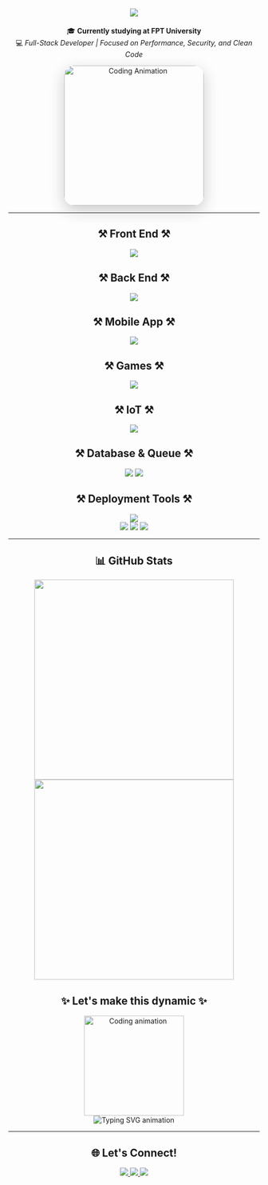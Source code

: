 <!-- 👋 Hi Introduction -->
<h1 align="center">
  <img src="https://readme-typing-svg.herokuapp.com/?font=Righteous&size=35&center=true&vCenter=true&width=500&height=70&duration=4000&lines=Hi+There!+👋;+I'm+Alex!" />
</h1>

<p align="center">
  🎓 <strong>Currently studying at FPT University</strong> <br/>
  💻 <i>Full-Stack Developer | Focused on Performance, Security, and Clean Code</i>
</p>

<!-- 👩‍💻 Animated GIF -->
<p align="center">
  <img src="https://genk.mediacdn.vn/2017/giphy-1504888368602.gif" alt="Coding Animation" width="280" style="border-radius:20px; box-shadow: 0px 10px 30px rgba(0,0,0,0.2);" />
</p>

---

<!-- 🧰 Languages & Tools -->
<h2 align="center">⚒️ Front End ⚒️</h2>
<!-- 💻 Languages & Frameworks -->
<p align="center">
  <img src="https://skillicons.dev/icons?i=html,css,js,ts,nodejs,react,next,vue,angular,flutter,bootstrap,tailwind,sass" /><br/>
</p>

<h2 align="center">⚒️ Back End ⚒️</h2>
<!-- 💻 Languages & Frameworks -->
<p align="center">
  <img src="https://skillicons.dev/icons?i=c,cpp,cs,java,nest,express,spring,dotnet" /><br/>
</p>

<h2 align="center">⚒️ Mobile App ⚒️</h2>
<!-- 💻 Languages & Frameworks -->
<p align="center">
  <img src="https://skillicons.dev/icons?i=react,flutter,kotlin,swift" /><br/>
</p>

<h2 align="center">⚒️ Games ⚒️</h2>
<!-- 💻 Languages & Frameworks -->
<p align="center">
  <img src="https://skillicons.dev/icons?i=unity" /><br/>
</p>

<h2 align="center">⚒️ IoT ⚒️</h2>
<!-- 💻 Languages & Frameworks -->
<p align="center">
  <img src="https://skillicons.dev/icons?i=arduino" /><br/>
</p>

<h2 align="center">⚒️ Database & Queue ⚒️</h2>
<!-- 🗄️ Databases -->
<p align="center">
  <img src="https://skillicons.dev/icons?i=mysql,sqlite,mongodb,redis,rabbitmq" />
  <img src="https://img.shields.io/badge/SQLServer-CC2927?style=for-the-badge&logo=microsoftsqlserver&logoColor=white" />
</p>

<!-- 🚀 Deployment & DevOps -->
<h2 align="center">⚒️ Deployment Tools  ⚒️</h2>
<p align="center">
  <img src="https://skillicons.dev/icons?i=docker,kubernetes,jenkins,aws,azure" /><br/>
  <img src="https://img.shields.io/badge/Railway-0B0D0E?style=for-the-badge&logo=railway&logoColor=white" />   
  <img src="https://img.shields.io/badge/Render-46E3B7?style=for-the-badge&logo=render&logoColor=black" />    
  <img src="https://img.shields.io/badge/ngrok-1F1E37?style=for-the-badge&logo=ngrok&logoColor=FBB040" />
</p>

---

<!-- 📊 GitHub Stats -->
<h2 align="center">📊 GitHub Stats</h2>
<p align="center">
  <img src="https://github-readme-stats.vercel.app/api?username=Alexdev257&show_icons=true&theme=radical&hide_border=true&border_radius=12&title_color=ffa500&icon_color=ff8c00&text_color=ffffff" width="400" />
  <img src="https://github-readme-stats.vercel.app/api/top-langs/?username=Alexdev257&layout=compact&hide_border=true&title_color=ffa500&text_color=ffffff&bg_color=20232a" width="400" />
</p> 

<!-- 🌟 Add animation -->
<h2 align="center">✨ Let's make this dynamic ✨</h2>
<p align="center">
  <img src="https://media.giphy.com/media/du3J3cXyzhj75IOgvA/giphy.gif" width="200" alt="Coding animation" /><br/>
  <img src="https://readme-typing-svg.herokuapp.com?font=Fira+Code&size=22&pause=1000&color=FFA500&center=true&vCenter=true&width=435&lines=Welcome+to+Minhtamkim's+Profile!;Web+Developer+%7C+Tech+Enthusiast;Always+learning+new+things+%F0%9F%92%BB" alt="Typing SVG animation" />
</p>

---

<!-- 🌐 Socials -->
<h2 align="center">🌐 Let's Connect!</h2>
<p align="center">
  <a href="https://github.com/Alexdev257" target="_blank">
    <img src="https://img.shields.io/badge/GitHub-181717?style=for-the-badge&logo=github&logoColor=white" />
  </a>
  <a href="https://www.facebook.com/bui.phuoc.thang.2024" target="_blank">
    <img src="https://img.shields.io/badge/Facebook-1877F2?style=for-the-badge&logo=facebook&logoColor=white" />
  </a>
  <a href="https://www.instagram.com/thangws.25/" target="_blank">
    <img src="https://img.shields.io/badge/Instagram-E4405F?style=for-the-badge&logo=instagram&logoColor=white" />
  </a>
</p>
